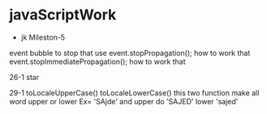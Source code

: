 # javaScriptWork

* jk Mileston-5 

event bubble 
to stop that use 
event.stopPropagation(); how to work that 
 event.stopImmediatePropagation(); how to work that 


26-1 star

29-1 
toLocaleUpperCase() toLocaleLowerCase() this two function make all word upper or lower
Ex= 'SAjde' and upper do 'SAJED' lower 'sajed'